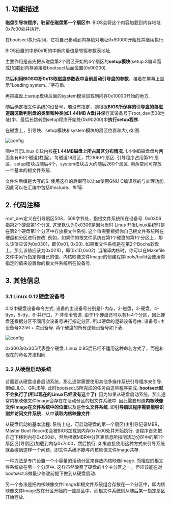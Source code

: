 ## 1. 功能描述

**磁盘引导块程序，驻留在磁盘第一个扇区中**. BIOS会将这个内容加载到内存地址0x7c00处并执行. 

在bootsect执行期间，它将自己移动到内存绝对地址0x90000开始处并继续执行. 

BIOS设置的中断0x1E的中断向量值是软驱参数表地址. 

主要作用是首先把从磁盘第2个扇区开始的4个扇区的**setup模块**(setup.S编译而成)加载到内存紧接着bootsect后面位置(0x90200). 

然后**利用BIOS中断0x13取磁盘参数表中当前启动引导盘的参数**，接着在屏幕上显示“Loading system...”字符串. 

再把磁盘上setup模块后面的system模块加载到内存0x10000开始的地方. 

随后确定根文件系统的设备号，若没有指定，则根据**BIOS所保存的引导盘的每磁道扇区数判别盘的类型和种类(如1.44MB A盘)并**保存其设备号于root\_dev(508地址)中，最后长跳转到setup程序开始处(0x90200)中**执行setup程序**. 

在磁盘上，引导块、setup模块和system模块的扇区位置和大小如图. 

![config](images/3.png)

图中显示Linux 0.12内核**在1.44MB磁盘上所占扇区分布情况**. 1.44MB磁盘盘片两面各有80个磁道(柱面)，每磁道18扇区，共2880个扇区. 引导程序占用第1个扇区，setup模块占随后4个，system模块占大约随后260个扇区. 剩余空间可存放一个基本的根文件系统. 

文件名后缀是大写的S. 使用这样的后缀可以让as使用GNU C编译器的与处理功能. 因此可以在汇编中包括#include、#if等. 

## 2. 代码注释

root_dev定义在引导扇区508，509字节处，指根文件系统所在设备号. 0x0306指第2个硬盘第1个分区. 这里默认为0x0306是因为当时 Linus 开发Linux系统时是在第2个硬盘第1个分区中存放根文件系统. 这个值需要根据你自己根文件系统所在硬盘和分区进行修改. 例如，如果你的根文件系统在第1个硬盘的第1个分区上，那么该值应该为0x0301，即(0x01, 0x03). 如果根文件系统是在第2个Bochs软盘上，那么该值应该为0x021D，即(0x1D,0x02). 当编译内核时，你可以在Makefile文件中另行指定你自己的值，内核映像文件Image的创建程序tools/build会使用你指定的值来设置你的根文件系统所在设备号. 

## 3. 其他信息

### 3.1 Linux 0.12硬盘设备号

0.12中硬盘设备命令方式. 设备的主设备号分别是1-内存，2-磁盘，3-硬盘，4-ttyx，5-tty，6-并行口，7-非命令管道. 由于1个硬盘还可以有1\~4个分区，因此硬盘还根据分区不同用次设备号进行指定分区. 所以硬盘的逻辑设备号由: 设备号=主设备号X256 + 次设备号. 两个硬盘的所有逻辑设备号如下表. 

![config](images/4.png)

0x300和0x305代表整个硬盘. Linux 0.95后已经不适用这种命名方式了，而是和现在的命名方法相同. 

### 3.2 从硬盘启动系统

若需要从硬盘设备启动系统，那么通常需要使用其他多操作系统引导程序来引导. 例如LILO、GRUB等. 此时bootsect.S所完成的任务由这些程序完成. **bootsect就不会执行了(所以现在的Linux已经没有这个了)**. 因为如果从硬盘启动系统，那么通常内核映像文件Image会存在在活动分区的根文件系统中. 因此需要知道**内核映像文件Image在文件系统中的位置**以及是**什么文件系统**. 即**引导扇区程序需要能够识别并访问文件系统**，从中**读取内核映像文件**. 

从硬盘启动的基本流程: 系统上电，可启动硬盘的第一个扇区(主引导记录MBR，Master Boot Record)会被BIOS加载到内存0x7c00处并开始执行. 该程序首先把自己下移到内存0x600处，然后根据MBR中分区表信息所指明活动分区中的第1个扇区(引导扇区)加载到内存0x7c00，然后执行. 如果直接使用这种方式来引导系统就会碰到这样一个问题，即文件系统不能与内核映像文件Image共存. 

一种方法是专门设置一个小容量的活动分区来存放内核映像Image. 而相应的根文件系统放在另一个分区中. 这样虽然浪费了硬盘的4个主分区之一，但应该能在对bootsect.S做最少修改前提下做到从硬盘启动. 

另一个办法是把内核映像文件Image和根文件系统组合存放在一个分区中，即内核映像文件Image放在分区开始的一些扇区中，而根文件系统则从随后某一指定扇区开始存放. 